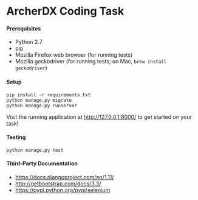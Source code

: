 ArcherDX Coding Task
==========

#### Prerequisites
- Python 2.7
- pip
- Mozilla Firefox web browser (for running tests)
- Mozilla geckodriver (for running tests; on Mac, `brew install geckodriver`)

#### Setup
```
pip install -r requirements.txt
python manage.py migrate
python manage.py runserver
```
Visit the running application at http://127.0.0.1:8000/ to get started on your task!

#### Testing
```
python manage.py test
```

#### Third-Party Documentation
- https://docs.djangoproject.com/en/1.11/
- http://getbootstrap.com/docs/3.3/
- https://pypi.python.org/pypi/selenium
